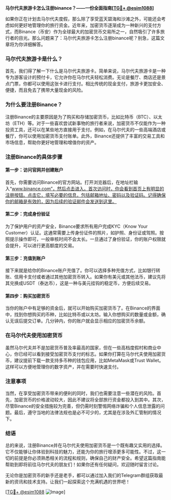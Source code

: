 **马尔代夫旅游卡怎么注册binance？——一份全面指南[[TG💪+ @esim1088](https://t.me/s/esim1088)]**

如果你正在计划去马尔代夫度假，那么除了享受蓝天碧海和沙滩之外，可能还会考虑如何更好地管理你的旅行资金。近年来，加密货币逐渐成为一种新兴的支付方式，而Binance（币安）作为全球最大的加密货币交易所之一，自然吸引了许多旅行者的目光。那么问题来了：马尔代夫旅游卡怎么注册binance呢？别急，这篇文章将为你详细解答。

### 马尔代夫旅游卡是什么？

首先，我们得了解一下什么是马尔代夫旅游卡。简单来说，马尔代夫旅游卡是一种专为游客设计的预付卡，它允许你在马尔代夫轻松消费。无论是餐厅、商店还是景点门票，你都可以使用这张卡进行支付。相比传统的现金支付，旅游卡更加安全、便捷，而且免去了携带大量现金的风险。

### 为什么要注册Binance？

注册Binance的主要原因是为了购买和存储加密货币，比如比特币（BTC）、以太坊（ETH）等。对于一些喜欢尝试新事物的旅行者来说，加密货币不仅能作为一种投资工具，还可以在某些地方直接用于支付。例如，在马尔代夫的一些高端酒店或餐厅，你可以使用加密货币支付账单。此外，Binance还提供了丰富的交易工具和市场信息，帮助你更好地管理和增值你的资产。

### 注册Binance的具体步骤

#### 第一步：访问官网并创建账户

首先，你需要访问Binance的官方网站。打开浏览器后，在地址栏输入“www.binance.com”，然后点击进入。首次访问时，你会看到首页上有明显的注册按钮。点击它，填写必要的信息，包括邮箱地址、密码以及验证码。记得确保你的邮箱是有效的，因为后续的验证邮件会发送到这里。

#### 第二步：完成身份验证

为了保护用户的资产安全，Binance要求所有用户完成KYC（Know Your Customer）认证。这通常需要上传身份证件的照片，如护照、身份证或驾照。按照提示操作即可，一般审核时间不会太长。一旦通过了身份验证，你的账户权限就会提升，可以进行更高额度的交易。

#### 第三步：充值到账户

接下来就是给你的Binance账户充值了。你可以选择多种充值方式，比如银行转账、信用卡支付或者通过其他加密货币转入。如果你有美元或其他法币，建议先将其兑换成USDT（泰达币），这是一种与美元挂钩的稳定币，方便后续交易。

#### 第四步：购买加密货币

当你的账户中有足够的资金后，就可以开始购买加密货币了。在Binance的界面中，找到你想购买的币种，比如比特币或以太坊。输入你想购买的数量或金额，确认无误后提交订单。几分钟内，你的账户就会显示相应的加密货币余额。

### 在马尔代夫使用加密货币

虽然马尔代夫并不是加密货币普及率最高的国家，但在一些高档度假村和商业中心，你已经可以看到接受加密货币支付的标志。如果你打算在马尔代夫使用加密货币，建议提前下载一款支持多币种的钱包应用，比如MetaMask或Trust Wallet。这样可以方便地管理你的数字资产，并在需要时快速支付。

### 注意事项

当然，在享受加密货币带来的便利的同时，我们也需要注意一些潜在的风险。首先，加密货币的价格波动较大，因此不建议将全部旅行资金都投入到其中。其次，尽管Binance的安全措施较为完善，但仍需时刻警惕网络诈骗和个人信息泄露的问题。最后，遵守当地的法律法规也是必不可少的，尤其是在涉及外汇管制的情况下。

### 结语

总的来说，注册Binance并在马尔代夫使用加密货币是一个既有趣又实用的选择。它不仅能够让你体验到科技的魅力，还能为你的旅行增添更多可能性。不过，这一切的前提是你必须熟悉相关的流程和规则，确保自己的财产安全。希望这篇指南能帮助到即将前往马尔代夫的朋友们！如果你还有任何疑问，欢迎随时留言讨论。

无论你是加密货币的新手还是老手，都可以通过加入我们的Telegram群组获取最新的资讯和技术支持。让我们一起探索这个充满机遇的世界吧！

[[TG💪+ @esim1088](https://t.me/s/esim1088) ![Image](https://i.postimg.cc/4NQfJmqS/Snipaste-2025-05-13-00-14-12.png)]